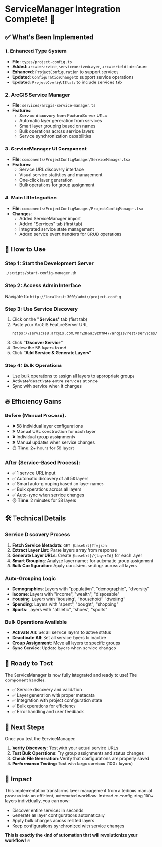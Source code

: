 # ServiceManager Integration Complete! 🚀

## ✅ **What's Been Implemented**

### 1. **Enhanced Type System**
- **File**: `types/project-config.ts`
- **Added**: `ArcGISService`, `ServiceDerivedLayer`, `ArcGISField` interfaces
- **Enhanced**: `ProjectConfiguration` to support services
- **Updated**: `ConfigurationChange` to support service operations
- **Updated**: `ProjectConfigUIState` to include services tab

### 2. **ArcGIS Service Manager**
- **File**: `services/arcgis-service-manager.ts`
- **Features**:
  - Service discovery from FeatureServer URLs
  - Automatic layer generation from services
  - Smart layer grouping based on names
  - Bulk operations across service layers
  - Service synchronization capabilities

### 3. **ServiceManager UI Component**
- **File**: `components/ProjectConfigManager/ServiceManager.tsx`
- **Features**:
  - Service URL discovery interface
  - Visual service statistics and management
  - One-click layer generation
  - Bulk operations for group assignment

### 4. **Main UI Integration**
- **File**: `components/ProjectConfigManager/ProjectConfigManager.tsx`
- **Changes**:
  - Added ServiceManager import
  - Added "Services" tab (first tab)
  - Integrated service state management
  - Added service event handlers for CRUD operations

## 🎯 **How to Use**

### Step 1: Start the Development Server
```bash
./scripts/start-config-manager.sh
```

### Step 2: Access Admin Interface
Navigate to: `http://localhost:3000/admin/project-config`

### Step 3: Use Service Discovery
1. Click on the **"Services"** tab (first tab)
2. Paste your ArcGIS FeatureServer URL:
   ```
   https://services8.arcgis.com/VhrZdFGa39zmfR47/arcgis/rest/services/Synapse54_Vetements_layers/FeatureServer
   ```
3. Click **"Discover Service"**
4. Review the 58 layers found
5. Click **"Add Service & Generate Layers"**

### Step 4: Bulk Operations
- Use bulk operations to assign all layers to appropriate groups
- Activate/deactivate entire services at once
- Sync with service when it changes

## 🔥 **Efficiency Gains**

### Before (Manual Process):
- ❌ 58 individual layer configurations
- ❌ Manual URL construction for each layer
- ❌ Individual group assignments
- ❌ Manual updates when service changes
- ⏱️ **Time**: 2+ hours for 58 layers

### After (Service-Based Process):
- ✅ 1 service URL input
- ✅ Automatic discovery of all 58 layers
- ✅ Smart auto-grouping based on layer names
- ✅ Bulk operations across all layers
- ✅ Auto-sync when service changes
- ⏱️ **Time**: 2 minutes for 58 layers

## 🛠️ **Technical Details**

### Service Discovery Process
1. **Fetch Service Metadata**: `GET {baseUrl}?f=json`
2. **Extract Layer List**: Parse layers array from response
3. **Generate Layer URLs**: Create `{baseUrl}/{layerId}` for each layer
4. **Smart Grouping**: Analyze layer names for automatic group assignment
5. **Bulk Configuration**: Apply consistent settings across all layers

### Auto-Grouping Logic
- **Demographics**: Layers with "population", "demographic", "diversity"
- **Income**: Layers with "income", "wealth", "disposable"
- **Housing**: Layers with "housing", "household", "dwelling"
- **Spending**: Layers with "spent", "bought", "shopping"
- **Sports**: Layers with "athletic", "shoes", "sports"

### Bulk Operations Available
- **Activate All**: Set all service layers to active status
- **Deactivate All**: Set all service layers to inactive
- **Group Assignment**: Move all layers to specific groups
- **Sync Service**: Update layers when service changes

## 🚀 **Ready to Test**

The ServiceManager is now fully integrated and ready to use! The component handles:

- ✅ Service discovery and validation
- ✅ Layer generation with proper metadata
- ✅ Integration with project configuration state
- ✅ Bulk operations for efficiency
- ✅ Error handling and user feedback

## 🔄 **Next Steps**

Once you test the ServiceManager:

1. **Verify Discovery**: Test with your actual service URLs
2. **Test Bulk Operations**: Try group assignments and status changes
3. **Check File Generation**: Verify that configurations are properly saved
4. **Performance Testing**: Test with large services (100+ layers)

## 🎯 **Impact**

This implementation transforms layer management from a tedious manual process into an efficient, automated workflow. Instead of configuring 100+ layers individually, you can now:

- Discover entire services in seconds
- Generate all layer configurations automatically
- Apply bulk changes across related layers
- Keep configurations synchronized with service changes

**This is exactly the kind of automation that will revolutionize your workflow!** 🔥 